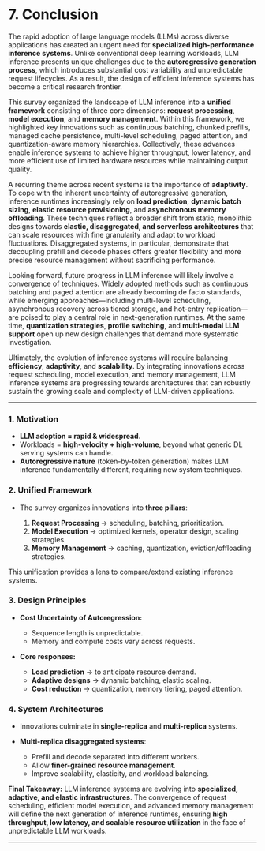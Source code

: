 # **7. Conclusion**

The rapid adoption of large language models (LLMs) across diverse applications has created an urgent need for **specialized high-performance inference systems**. Unlike conventional deep learning workloads, LLM inference presents unique challenges due to the **autoregressive generation process**, which introduces substantial cost variability and unpredictable request lifecycles. As a result, the design of efficient inference systems has become a critical research frontier.

This survey organized the landscape of LLM inference into a **unified framework** consisting of three core dimensions: **request processing**, **model execution**, and **memory management**. Within this framework, we highlighted key innovations such as continuous batching, chunked prefills, managed cache persistence, multi-level scheduling, paged attention, and quantization-aware memory hierarchies. Collectively, these advances enable inference systems to achieve higher throughput, lower latency, and more efficient use of limited hardware resources while maintaining output quality.

A recurring theme across recent systems is the importance of **adaptivity**. To cope with the inherent uncertainty of autoregressive generation, inference runtimes increasingly rely on **load prediction**, **dynamic batch sizing**, **elastic resource provisioning**, and **asynchronous memory offloading**. These techniques reflect a broader shift from static, monolithic designs towards **elastic, disaggregated, and serverless architectures** that can scale resources with fine granularity and adapt to workload fluctuations. Disaggregated systems, in particular, demonstrate that decoupling prefill and decode phases offers greater flexibility and more precise resource management without sacrificing performance.

Looking forward, future progress in LLM inference will likely involve a convergence of techniques. Widely adopted methods such as continuous batching and paged attention are already becoming de facto standards, while emerging approaches—including multi-level scheduling, asynchronous recovery across tiered storage, and hot-entry replication—are poised to play a central role in next-generation runtimes. At the same time, **quantization strategies**, **profile switching**, and **multi-modal LLM support** open up new design challenges that demand more systematic investigation.

Ultimately, the evolution of inference systems will require balancing **efficiency**, **adaptivity**, and **scalability**. By integrating innovations across request scheduling, model execution, and memory management, LLM inference systems are progressing towards architectures that can robustly sustain the growing scale and complexity of LLM-driven applications.


---


### **1. Motivation**

* **LLM adoption = rapid & widespread.**
* Workloads = **high-velocity + high-volume**, beyond what generic DL serving systems can handle.
* **Autoregressive nature** (token-by-token generation) makes LLM inference fundamentally different, requiring new system techniques.



### **2. Unified Framework**

* The survey organizes innovations into **three pillars**:

  1. **Request Processing** → scheduling, batching, prioritization.
  2. **Model Execution** → optimized kernels, operator design, scaling strategies.
  3. **Memory Management** → caching, quantization, eviction/offloading strategies.

This unification provides a lens to compare/extend existing inference systems.



### **3. Design Principles**

* **Cost Uncertainty of Autoregression:**

  * Sequence length is unpredictable.
  * Memory and compute costs vary across requests.
* **Core responses:**

  * **Load prediction** → to anticipate resource demand.
  * **Adaptive designs** → dynamic batching, elastic scaling.
  * **Cost reduction** → quantization, memory tiering, paged attention.



### **4. System Architectures**

* Innovations culminate in **single-replica** and **multi-replica** systems.
* **Multi-replica disaggregated systems**:

  * Prefill and decode separated into different workers.
  * Allow **finer-grained resource management**.
  * Improve scalability, elasticity, and workload balancing.


**Final Takeaway:**
LLM inference systems are evolving into **specialized, adaptive, and elastic infrastructures**. The convergence of request scheduling, efficient model execution, and advanced memory management will define the next generation of inference runtimes, ensuring **high throughput, low latency, and scalable resource utilization** in the face of unpredictable LLM workloads.

---


